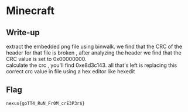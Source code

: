 # Minecraft

## Write-up

extract the embedded png file using binwalk. 
we find that the CRC of the header for that file is broken , after analyzing the header we find that the CRC value is set to 0x00000000.  
calculate the crc , you'll find 0xe8d3c143. 
all that's left is replacing this correct crc value in file using a hex editor like hexedit
 
## Flag

`nexus{goTT4_RuN_Fr0M_crE3P3r$}`

